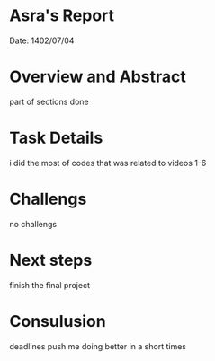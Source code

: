  # Asra's Report
 Date:
1402/07/04
 # Overview and Abstract
 part of sections done

 # Task Details 
 i did the most of codes that was related to videos 1-6


 # Challengs
no challengs
 
 
 


 # Next steps
 finish the final project
 

 # Consulusion 
 deadlines push me doing better in a short times
